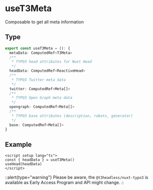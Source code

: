 # useT3Meta

Composable to get all meta information

## Type

```ts
export const useT3Meta = (): {
  metaData: ComputedRef<T3Meta>
  /**
   * TYPO3 head attributes for Nuxt Head
   */
  headData: ComputedRef<ReactiveHead>
  /**
   * TYPO3 Twitter meta data
   */
  twitter: ComputedRef<Meta[]>
  /**
   * TYPO3 Open Graph meta data
   */
  opengraph: ComputedRef<Meta[]>
  /**
   * TYPO3 base attributes (description, robots, generator)
   */
  base: ComputedRef<Meta[]>
} 
```

## Example
```vue
<script setup lang="ts">
const { headData } = useT3Meta()
useHead(headData)
</script>

```

::alert{type="warning"}
Please be aware, the `@t3headless/nuxt-typo3` is available as Early Access Program and API might change.
::
